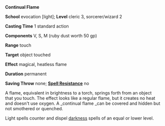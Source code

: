  **Continual Flame**

**School** evocation [light]; **Level** cleric 3, sorcerer/wizard 2

**Casting Time** 1 standard action

**Components** V, S, M (ruby dust worth 50 gp)

**Range** touch

**Target** object touched

**Effect** magical, heatless flame

**Duration** permanent

**Saving Throw** none; **[Spell Resistance](../glossary#_spell-resistance)** no

A flame, equivalent in brightness to a torch, springs forth from an object that you touch. The effect looks like a regular flame, but it creates no heat and doesn't use oxygen. A _continual flame _can be covered and hidden but not smothered or quenched.

Light spells counter and dispel [darkness](darkness#_darkness) spells of an equal or lower level.


